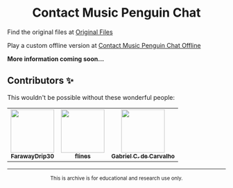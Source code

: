 <div align="center">
	<h1>Contact Music Penguin Chat</h1>
</div>

Find the original files at [Original Files](https://github.com/FarawayDrip30/Virtual-World-Archive/tree/main/Contact%20Music%20Penguin%20Chat/Original%20Files)

Play a custom offline version at [Contact Music Penguin Chat Offline](https://virtualworldarchive.netlify.app/contact%20music%20penguin%20chat/info)

**More information coming soon...**

## Contributors ✨
This wouldn't be possible without these wonderful people:

<table>
	<tr>
		<td align="center">
			<a href="https://farawaydrip30.github.io/">
				<img src="https://avatars.githubusercontent.com/u/66689307" width="100px;" alt=""/>
				<br>
				<sub>
					<b>FarawayDrip30</b>
				</sub>
			</a>
		</td>
		<td align="center">
			<a href="https://github.com/flines-hedgehog">
				<img src="https://avatars.githubusercontent.com/u/37344174" width="100px;" alt=""/>
				<br>
				<sub>
					<b>flines</b>
				</sub>
			</a>
		</td>
		<td align="center">
			<a href="https://github.com/Gabriel-Ciriaco">
				<img src="https://avatars.githubusercontent.com/u/66225865" width="100px;" alt=""/>
				<br>
				<sub>
					<b>Gabriel C. de Carvalho</b>
				</sub>
		</td>
	</tr>
</table>

---
<div align="center">
	<sub>
	This is archive is for educational and research use only.
	</sub>
</div>
